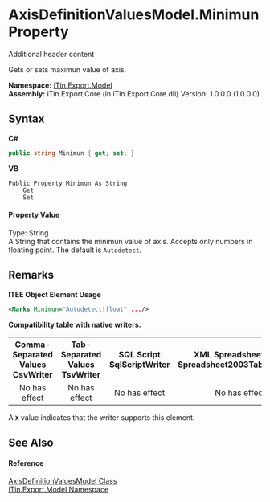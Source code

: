 # AxisDefinitionValuesModel.Minimun Property 
Additional header content 

Gets or sets maximun value of axis.

**Namespace:**&nbsp;<a href="N_iTin_Export_Model">iTin.Export.Model</a><br />**Assembly:**&nbsp;iTin.Export.Core (in iTin.Export.Core.dll) Version: 1.0.0.0 (1.0.0.0)

## Syntax

**C#**<br />
``` C#
public string Minimun { get; set; }
```

**VB**<br />
``` VB
Public Property Minimun As String
	Get
	Set
```


#### Property Value
Type: String<br />A String that contains the minimun value of axis. Accepts only numbers in floating point. The default is `Autodetect`.

## Remarks

**ITEE Object Element Usage**<br />
``` XML
<Marks Minimun="Autodetect|float" .../>
```


<strong>Compatibility table with native writers.</strong><table><tr><th>Comma-Separated Values<br />CsvWriter</th><th>Tab-Separated Values<br />TsvWriter</th><th>SQL Script<br />SqlScriptWriter</th><th>XML Spreadsheet 2003<br />Spreadsheet2003TabularWriter</th></tr><tr><td align="center">No has effect</td><td align="center">No has effect</td><td align="center">No has effect</td><td align="center">No has effect</td></tr></table> A <strong>`X`</strong> value indicates that the writer supports this element.


## See Also


#### Reference
<a href="T_iTin_Export_Model_AxisDefinitionValuesModel">AxisDefinitionValuesModel Class</a><br /><a href="N_iTin_Export_Model">iTin.Export.Model Namespace</a><br />